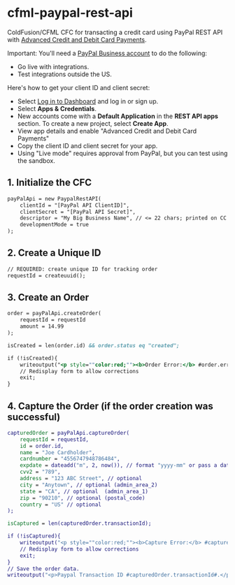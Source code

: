 # cfml-paypal-rest-api
ColdFusion/CFML CFC for transacting a credit card using PayPal REST API with [Advanced Credit and Debit Card Payments](https://www.paypal.com/us/cshelp/article/what-is-paypal-advanced-checkout-and-how-do-i-get-started-help95).

Important: You'll need a [PayPal Business account](https://www.paypal.com/business/open-business-account) to do the following:
- Go live with integrations.
- Test integrations outside the US.

Here's how to get your client ID and client secret:
- Select [Log in to Dashboard](https://developer.paypal.com/dashboard/) and log in or sign up.
- Select **Apps & Credentials**.
- New accounts come with a **Default Application** in the **REST API apps** section. To create a new project, select **Create App**.
- View app details and enable "Advanced Credit and Debit Card Payments"
- Copy the client ID and client secret for your app.
- Using "Live mode" requires approval from PayPal, but you can test using the sandbox.

## 1. Initialize the CFC

```cfc
payPalApi = new PaypalRestAPI(
	clientId = "[PayPal API ClientID]",
	clientSecret = "[PayPal API Secret]",
	descriptor = "My Big Business Name", // <= 22 chars; printed on CC statement
	developmentMode = true
);
```

## 2. Create a Unique ID

```cfc
// REQUIRED: create unique ID for tracking order
requestId = createuuid();
```

## 3. Create an Order

```cfc
order = payPalApi.createOrder(
	requestId = requestId
	amount = 14.99
);

isCreated = len(order.id) && order.status eq "created";

if (!isCreated){
	writeoutput("<p style=""color:red;""><b>Order Error:</b> #order.errorMessage#</p>");
	// Redisplay form to allow corrections
	exit;
}
```

## 4. Capture the Order (if the order creation was successful)

```cfc
capturedOrder = payPalApi.captureOrder(
	requestId = requestId,
	id = order.id,
	name = "Joe Cardholder",
	cardnumber = "4556747948786484",
	expdate = dateadd("m", 2, now()), // format "yyyy-mm" or pass a date object
	cvv2 = "789",
	address = "123 ABC Street", // optional
	city = "Anytown", // optional (admin_area_2)
	state = "CA", // optional  (admin_area_1)
	zip = "90210", // optional (postal_code)
	country = "US" // optional
);

isCaptured = len(capturedOrder.transactionId);

if (!isCaptured){
	writeoutput("<p style=""color:red;""><b>Capture Error:</b> #capturedOrder.errorMessage#</p>");
	// Redisplay form to allow corrections
	exit;
}
// Save the order data.
writeoutput("<p>Paypal Transaction ID #capturedOrder.transactionId#.</p>");
```

